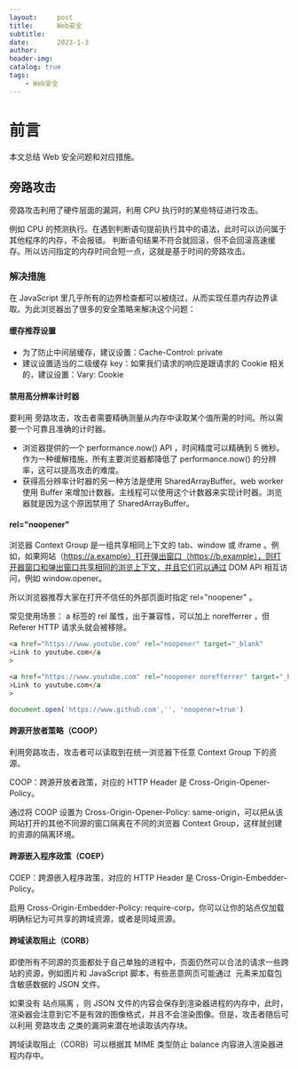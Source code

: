 ```yaml
---
layout:     post
title:      Web安全
subtitle:   
date:       2023-1-3
author:     
header-img: 
catalog: true
tags:
    - Web安全
---
```

# 前言
本文总结 Web 安全问题和对应措施。
## 旁路攻击
旁路攻击利用了硬件层面的漏洞，利用 CPU 执行时的某些特征进行攻击。

例如 CPU 的预测执行。在遇到判断语句提前执行其中的语法，此时可以访问属于其他程序的内存，不会报错。
判断语句结果不符合就回滚，但不会回滚高速缓存。所以访问指定的内存时间会短一点，这就是基于时间的旁路攻击。

### 解决措施
在 JavaScript 里几乎所有的边界检查都可以被绕过，从而实现任意内存边界读取。为此浏览器出了很多的安全策略来解决这个问题：

#### 缓存推荐设置
- 为了防止中间层缓存，建议设置：Cache-Control: private
- 建议设置适当的二级缓存 key：如果我们请求的响应是跟请求的 Cookie 相关的，建议设置：Vary: Cookie

#### 禁用高分辨率计时器
要利用 旁路攻击，攻击者需要精确测量从内存中读取某个值所需的时间。所以需要一个可靠且准确的计时器。

- 浏览器提供的一个 performance.now() API ，时间精度可以精确到 5 微秒。作为一种缓解措施，所有主要浏览器都降低了 performance.now() 的分辨率，这可以提高攻击的难度。
- 获得高分辨率计时器的另一种方法是使用 SharedArrayBuffer。web worker 使用 Buffer 来增加计数器。主线程可以使用这个计数器来实现计时器。浏览器就是因为这个原因禁用了 SharedArrayBuffer。

#### rel="noopener"
浏览器 Context Group 是一组共享相同上下文的 tab、window 或 iframe 。例如，如果网站（https://a.example）打开弹出窗口（https://b.example），则打开器窗口和弹出窗口共享相同的浏览上下文，并且它们可以通过 DOM API 相互访问，例如 window.opener。

所以浏览器推荐大家在打开不信任的外部页面时指定 rel="noopener" 。

常见使用场景：
a 标签的 rel 属性，出于兼容性，可以加上 norefferrer ，但 Referer HTTP 请求头就会被移除。
```html
<a href="https://www.youtube.com" rel="noopener" target="_blank"
>Link to youtube.com</a
>

<a href="https://www.youtube.com" rel="noopener norefferrer" target="_blank"
>Link to youtube.com</a
>
```
```javascript
document.open('https://www.github.com','', 'noopener=true')
```
#### 跨源开放者策略（COOP）
利用旁路攻击，攻击者可以读取到在统一浏览器下任意 Context Group 下的资源。

COOP：跨源开放者政策，对应的 HTTP Header 是 Cross-Origin-Opener-Policy。

通过将 COOP 设置为 Cross-Origin-Opener-Policy: same-origin，可以把从该网站打开的其他不同源的窗口隔离在不同的浏览器 Context Group，这样就创建的资源的隔离环境。

#### 跨源嵌入程序政策（COEP）
COEP：跨源嵌入程序政策，对应的 HTTP Header 是 Cross-Origin-Embedder-Policy。

启用 Cross-Origin-Embedder-Policy: require-corp，你可以让你的站点仅加载明确标记为可共享的跨域资源，或者是同域资源。

#### 跨域读取阻止（CORB）
即使所有不同源的页面都处于自己单独的进程中，页面仍然可以合法的请求一些跨站的资源，例如图片和 JavaScript 脚本，有些恶意网页可能通过 <img> 元素来加载包含敏感数据的 JSON 文件。

如果没有 站点隔离 ，则 JSON 文件的内容会保存到渲染器进程的内存中，此时，渲染器会注意到它不是有效的图像格式，并且不会渲染图像。但是，攻击者随后可以利用 旁路攻击 之类的漏洞来潜在地读取该内存块。

跨域读取阻止（CORB）可以根据其 MIME 类型防止 balance 内容进入渲染器进程内存中。